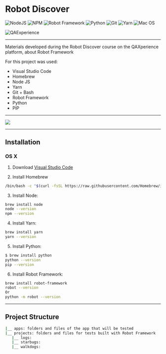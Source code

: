 # Robot Discover

![NodeJS](https://img.shields.io/badge/node.js-6DA55F?style=for-the-badge&logo=node.js&logoColor=white)
![NPM](https://img.shields.io/badge/NPM-%23CB3837.svg?style=for-the-badge&logo=npm&logoColor=white)
![Robot Framework](https://img.shields.io/badge/Robot%20Framework-000000?style=for-the-badge&logo=robot-framework&logoColor=white)
![Python](https://img.shields.io/badge/Python-FFD43B?style=for-the-badge&logo=python&logoColor=blue)
![Git](https://img.shields.io/badge/GIT-E44C30?style=for-the-badge&logo=git&logoColor=white)
![Yarn](https://img.shields.io/badge/Yarn-2C8EBB?style=for-the-badge&logo=yarn&logoColor=white)
![Mac OS](https://img.shields.io/badge/mac%20os-000000?style=for-the-badge&logo=apple&logoColor=white)

![QAExperience](https://cdn.eveclass.com/p/64da9e3dedc4a33519851fbe/files/logo/image/63420660-3fa1-11ee-a8cb-45f80ceed9bf/thumbnail.png)

____

Materials developed during the Robot Discover course on the QAXperience platform, about Robot Framework

For this project was used:
- Visual Studio Code
- Homebrew
- Node JS
- Yarn
- Git + Bash
- Robot Framework
- Python
- PIP

____

![](https://cdn.eveclass.com/p/64da9e3dedc4a33519851fbe/files/gallery/image/8d2700e0-55b1-11ee-9f29-9ddf2dd4e39d/original.png)

____

## Installation

### OS X
1. Download [Visual Studio Code](https://code.visualstudio.com/download)

2. Install Homebrew
```sh
/bin/bash -c "$(curl -fsSL https://raw.githubusercontent.com/Homebrew/install/HEAD/install.sh)"
```

3. Install Node:
```sh
brew install node 
node --version
npm --version
```

4. Install Yarn:
```sh
brew install yarn
yarn --version
```

5. Install Python:
```sh
$ brew install python
python --version
pip --version
```

6. Install Robot Framework:
```sh
brew install robot-framework
robot --version
Or
python -m robot --version
```

____

## Project Structure

```sh
|__ apps: folders and files of the app that will be tested
|__ projects: folders and files for tests built with Robot Framework
   |__ logs:
   |__ starbugs:
   |__ walkdogs:
```